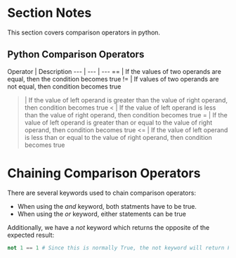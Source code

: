 # Section  Notes

This section covers comparison operators in python.

## Python Comparison Operators

Operator | Description
--- | --- | ---
== | If the values of two operands are equal, then the condition becomes true
!= | If values of two operands are not equal, then condition becomes true
> | If the value of left operand is greater than the value of right operand, then condition becomes true
< | If the value of left operand is less than the value of right operand, then condition becomes true
>= | If the value of left operand is greater than or equal to the value of right operand, then condition becomes true
<= | If the value of left operand is less than or equal to the value of right operand, then condition becomes true

# Chaining Comparison Operators

There are several keywords used to chain comparison operators:
* When using the *and* keyword, both statments have to be true.
* When using the *or* keyword, either statements can be true

Additionally, we have a *not* keyword which returns the opposite of the expected result:

```python
not 1 == 1 # Since this is normally True, the not keyword will return False
```
